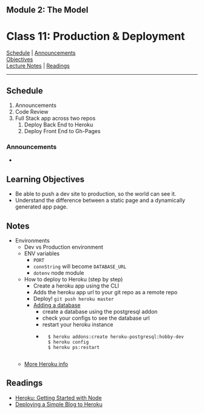## **Module 2: The Model**
# Class 11: Production & Deployment

[Schedule](#schedule) | [Announcements](#announcements) </br>
[Objectives](#learning-objectives) </br>
[Lecture Notes](#notes) | [Readings](#readings)


<hr></hr>

## Schedule
1. Announcements
1. Code Review
1. Full Stack app across two repos
    1. Deploy Back End to Heroku
    1. Deploy Front End to Gh-Pages

### Announcements
* 

## Learning Objectives
- Be able to push a dev site to production, so the world can see it.
- Understand the difference between a static page and a dynamically generated app page.

## Notes
- Environments
    * Dev vs Production environment
    * ENV variables
        * `PORT`
        * `connString` will become `DATABASE_URL`
        * `dotenv` node module
    * How to deploy to Heroku (step by step)
        * Create a heroku app using the CLI
        * Adds the heroku app url to your git repo as a remote repo
        * Deploy! `git push heroku master`
        * [Adding a database](https://devcenter.heroku.com/articles/heroku-postgresql)
            * create a database using the postgresql addon
            * check your configs to see the database url
            * restart your heroku instance
            * ```
                $ heroku addons:create heroku-postgresql:hobby-dev
                $ heroku config
                $ heroku ps:restart
            ```
    * [More Heroku info](heroku.md)

## Readings

- [Heroku: Getting Started with Node](https://devcenter.heroku.com/articles/getting-started-with-nodejs#introduction)
- [Deploying a Simple Blog to Heroku](https://howtonode.org/deploy-blog-to-heroku)